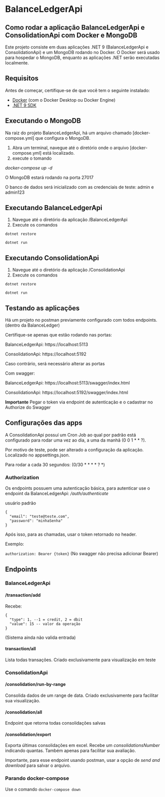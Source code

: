 
# BalanceLedgerApi
## Como rodar a aplicação BalanceLedgerApi e ConsolidationApi com Docker e MongoDB

Este projeto consiste em duas aplicações .NET 9 (BalanceLedgerApi e ConsolidationApi) e um MongoDB rodando no Docker. O Docker será usado para hospedar o MongoDB, enquanto as aplicações .NET serão executadas localmente.

## Requisitos

Antes de começar, certifique-se de que você tem o seguinte instalado:

- [Docker](https://www.docker.com/get-started) (com o Docker Desktop ou Docker Engine)
- [.NET 9 SDK](https://dotnet.microsoft.com/download/dotnet/9.0)

## Executando o MongoDB

Na raiz do projeto BalanceLedgerApi, há um arquivo chamado [docker-compose.yml] que configura o MongoDB.

1. Abra um terminal, navegue até o diretório onde o arquivo [docker-compose.yml] está localizado.
2. execute o tomando

*docker-compose up -d*

O MongoDB estará rodando na porta 27017

O banco de dados será inicializado com as credenciais de teste: admin e admin123

## Executando BalanceLedgerApi

1. Navegue até o diretório da aplicação /BalanceLedgerApi
2. Execute os comandos

```
dotnet restore

dotnet run
```

## Executando ConsolidationApi

1. Navegue até o diretório da aplicação /ConsolidationApi
2. Execute os comandos

```
dotnet restore

dotnet run
```

## Testando as aplicações

Há um projeto no postman previamente configurado com todos endpoints. (dentro da BalanceLedger)

Certifique-se apenas que estão rodando nas portas:

BalanceLedgerApi: https://localhost:5113

ConsolidationApi: https://localhost:5192

Caso contrário, será necessário alterar as portas

Com swagger:

BalanceLedgerApi: https://localhost:5113/swagger/index.html

ConsolidationApi: https://localhost:5192/swagger/index.html

**Importante**
Pegar o token via endpoint de autenticação e o cadastrar no Authorize do Swagger

## Configurações das apps

A ConsolidationApi possuí um Cron Job ao qual por padrão está configurado para rodar uma vez ao dia, a uma da manhã (0 0 1 * * ?). 

Por motivo de teste, pode ser alterado a configuração da aplicação. Localizado no appsettings.json. 

Para rodar a cada 30 segundos: (0/30 * * * * ? *)

### Authorization

Os endpoints possuem uma autenticação básica, para autenticar use o endpoint da BalanceLedgerApi: */auth/authenticate*

usuário padrão
```
{
  "email": "teste@teste.com",
  "password": "minhaSenha"
}
```
Após isso, para as chamadas, usar o token retornado no header.

Exemplo:

```authorization: Bearer {token}```
(No swagger não precisa adicionar Bearer)

## Endpoints

### BalanceLedgerApi

#### /transaction/add

Recebe:
```
{
  "type": 1, --1 = credit, 2 = dbit
  "value": 15 -- valor da operação
}
```

(Sistema ainda não valida entrada)

#### transaction/all

Lista todas transações. Criado exclusivamente para visualização em teste

### ConsolidationApi

#### /consolidation/run-by-range

Consolida dados de um range de data. Criado exclusivamente para facilitar sua visualização.

#### /consolidation/all

Endpoint que retorna todas consolidações salvas

#### /consolidation/export

Exporta últimas consolidações em excel. Recebe um *consolidationsNumber* indicando quantas. Também apenas para facilitar sua avaliação.

Importante, para esse endpoint usando postman, usar a opção de *send and download* para salvar o arquivo.


### Parando docker-compose

Use o comando ```docker-compose down```
